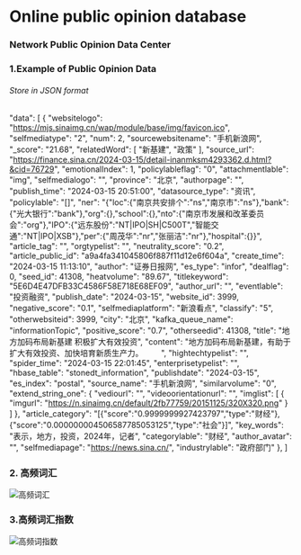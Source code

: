 # Online public opinion database
### Network Public Opinion Data Center

### 1.Example of Public Opinion Data
###### Store in JSON format
   "data": [
            {
                "websitelogo": "https://mjs.sinaimg.cn/wap/module/base/img/favicon.ico",
                "selfmediatype": "2",
                "num": 2,
                "sourcewebsitename": "手机新浪网",
                "_score": "21.68",
                "relatedWord": [
                    "新基建",
                    "政策"
                ],
                "source_url": "https://finance.sina.cn/2024-03-15/detail-inanmksm4293362.d.html?&cid=76729",
                "emotionalIndex": 1,
                "policylableflag": "0",
                "attachmentlable": "img",
                "selfmedialogo": "",
                "province": "北京",
                "authorpage": "",
                "publish_time": "2024-03-15 20:51:00",
                "datasource_type": "资讯",
                "policylable": "[]",
                "ner": "{\"loc\":{\"南京共安排个\":\"ns\",\"南京市\":\"ns\"},\"bank\":{\"光大银行\":\"bank\"},\"org\":{},\"school\":{},\"nto\":{\"南京市发展和改革委员会\":\"org\"},\"IPO\":{\"远东股份\":\"NT|IPO|SH|C500T\",\"智能交通\":\"NT|IPO|XSB\"},\"per\":{\"周茂华\":\"nr\",\"张丽洁\":\"nr\"},\"hospital\":{}}",
                "article_tag": "",
                "orgtypelist": "",
                "neutrality_score": "0.2",
                "article_public_id": "a9a4fa341045806f887f11d12e6f604a",
                "create_time": "2024-03-15 11:13:10",
                "author": "证券日报网",
                "es_type": "infor",
                "dealflag": 0,
                "seed_id": 41308,
                "heatvolume": "89.67",
                "titlekeyword": "5E6D4E47DFB33C4586F58E718E68EF09",
                "author_url": "",
                "eventlable": "投资融资",
                "publish_date": "2024-03-15",
                "website_id": 3999,
                "negative_score": "0.1",
                "selfmediaplatform": "新浪看点",
                "classify": "5",
                "otherwebsiteid": 3999,
                "city": "北京",
                "kafka_queue_name": "informationTopic",
                "positive_score": "0.7",
                "otherseedid": 41308,
                "title": "地方加码布局新基建 积极扩大有效投资",
                "content": "地方加码布局新基建，有助于扩大有效投资、加快培育新质生产力。     ",
                "hightechtypelist": "",
                "spider_time": "2024-03-15 22:01:45",
                "enterprisetypelist": "",
                "hbase_table": "stonedt_information",
                "publishdate": "2024-03-15",
                "es_index": "postal",
                "source_name": "手机新浪网",
                "similarvolume": "0",
                "extend_string_one": {
                    "vediourl": "",
                    "videoorientationurl": "",
                    "imglist": [
                        {
                            "imgurl": "https://n.sinaimg.cn/default/2fb77759/20151125/320X320.png"
                        }
                    ]
                },
                "article_category": "[{\"score\":\"0.9999999927423797\",\"type\":\"财经\"},{\"score\":\"0.000000004506587785053125\",\"type\":\"社会\"}]",
                "key_words": "表示，地方，投资，2024年，记者",
                "categorylable": "财经",
                "author_avatar": "",
                "selfmediapage": "https://news.sina.cn/",
                "industrylable": "政府部门"
            },
          ]
### 2. 高频词汇
![高频词汇](https://github.com/user-attachments/assets/6b32f3e4-a6f5-4eaf-8767-fcb49f24fa59)

### 3.高频词汇指数


![高频词指数](https://github.com/user-attachments/assets/5bebf6ab-607a-4a0e-b149-5856b63f5160)
